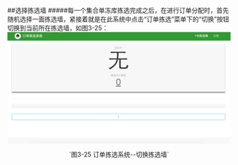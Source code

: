 ##选择拣选墙
#####每一个集合单冻库拣选完成之后，在进行订单分配时，首先随机选择一面拣选墙，紧接着就是在此系统中点击“订单拣选”菜单下的“切换”按钮切换到当前所在拣选墙，如图3-25：
<img src="images/选择拣选墙.png"  alt = "图 3-25订单拣选系统--切换拣选墙" align=center />

 <p align=center> `图3-25 订单拣选系统--切换拣选墙`</p>